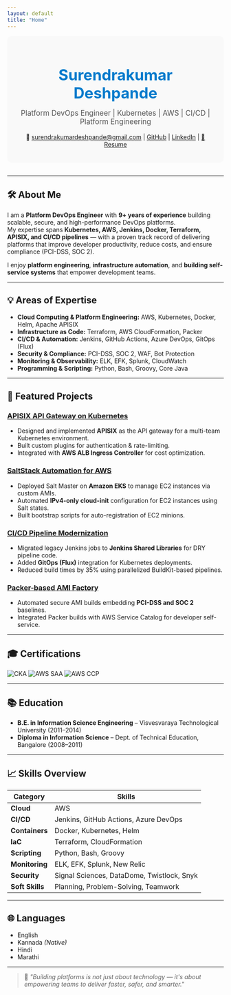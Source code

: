 ```yaml
---
layout: default
title: "Home"
---
```


<div style="text-align:center; padding: 20px; background-color:#f9f9f9; border-radius: 10px; margin-bottom: 30px;">
  <h1 style="color:#007acc; font-size: 2.5em; margin-bottom: 10px;">Surendrakumar Deshpande</h1>
  <p style="font-size: 1.2em; color:#555;">
    Platform DevOps Engineer | Kubernetes | AWS | CI/CD | Platform Engineering
  </p>
  <p style="margin-top: 15px;">
    📧 <a href="mailto:surendrakumardeshpande@gmail.com">surendrakumardeshpande@gmail.com</a> |
    <a href="https://github.com/surendra-deshpande">GitHub</a> |
    <a href="https://www.linkedin.com/in/surendrakumardeshpande/">LinkedIn</a> |
    <a href="assets/Surendrakumar_Deshpande.pdf">📄 Resume</a>
  </p>
</div>

---

## 🛠 About Me
I am a **Platform DevOps Engineer** with **9+ years of experience** building scalable, secure, and high-performance DevOps platforms.  
My expertise spans **Kubernetes, AWS, Jenkins, Docker, Terraform, APISIX, and CI/CD pipelines** — with a proven track record of delivering platforms that improve developer productivity, reduce costs, and ensure compliance (PCI-DSS, SOC 2).

I enjoy **platform engineering**, **infrastructure automation**, and **building self-service systems** that empower development teams.

---

## 💡 Areas of Expertise
- **Cloud Computing & Platform Engineering:** AWS, Kubernetes, Docker, Helm, Apache APISIX
- **Infrastructure as Code:** Terraform, AWS CloudFormation, Packer
- **CI/CD & Automation:** Jenkins, GitHub Actions, Azure DevOps, GitOps (Flux)
- **Security & Compliance:** PCI-DSS, SOC 2, WAF, Bot Protection
- **Monitoring & Observability:** ELK, EFK, Splunk, CloudWatch
- **Programming & Scripting:** Python, Bash, Groovy, Core Java

---

## 🚀 Featured Projects

### **[APISIX API Gateway on Kubernetes](https://github.com/surendra-deshpande/apisix-standalone-gateway)**
- Designed and implemented **APISIX** as the API gateway for a multi-team Kubernetes environment.
- Built custom plugins for authentication & rate-limiting.
- Integrated with **AWS ALB Ingress Controller** for cost optimization.

### **[SaltStack Automation for AWS](https://github.com/surendra-deshpande?tab=repositories&q=salt&type=&language=)**
- Deployed Salt Master on **Amazon EKS** to manage EC2 instances via custom AMIs.
- Automated **IPv4-only cloud-init** configuration for EC2 instances using Salt states.
- Built bootstrap scripts for auto-registration of EC2 minions.

### **[CI/CD Pipeline Modernization](https://github.com/surendra-deshpande/Remote-Parametrized-Trigger)**
- Migrated legacy Jenkins jobs to **Jenkins Shared Libraries** for DRY pipeline code.
- Added **GitOps (Flux)** integration for Kubernetes deployments.
- Reduced build times by 35% using parallelized BuildKit-based pipelines.

### **[Packer-based AMI Factory](https://github.com/surendra-deshpande?tab=repositories&q=packer&type=&language=)**
- Automated secure AMI builds embedding **PCI-DSS and SOC 2** baselines.
- Integrated Packer builds with AWS Service Catalog for developer self-service.

---

## 🎓 Certifications
![CKA](https://images.credly.com/size/110x110/images/8e6b4b57-bd9e-46a2-8896-70b9f0e9b4a1/Certified_Kubernetes_Administrator.png)
![AWS SAA](https://images.credly.com/size/110x110/images/0b8f2d5f-bc42-4d0e-a3f2-918b9631f8b7/AWS-SolArchitect-Associate.png)
![AWS CCP](https://images.credly.com/size/110x110/images/2e04d9f4-2b0a-4b9a-b53c-294f4f43c8ed/AWS-CloudPractitioner.png)

---

## 📚 Education
- **B.E. in Information Science Engineering** – Visvesvaraya Technological University (2011–2014)  
- **Diploma in Information Science** – Dept. of Technical Education, Bangalore (2008–2011)

---

## 📈 Skills Overview

| Category       | Skills |
|----------------|--------|
| **Cloud**      | AWS |
| **CI/CD**      | Jenkins, GitHub Actions, Azure DevOps |
| **Containers** | Docker, Kubernetes, Helm |
| **IaC**        | Terraform, CloudFormation |
| **Scripting**  | Python, Bash, Groovy |
| **Monitoring** | ELK, EFK, Splunk, New Relic |
| **Security**   | Signal Sciences, DataDome, Twistlock, Snyk |
| **Soft Skills**| Planning, Problem-Solving, Teamwork |

---

## 🌐 Languages
- English  
- Kannada *(Native)*  
- Hindi  
- Marathi

---

> 💬 _"Building platforms is not just about technology — it's about empowering teams to deliver faster, safer, and smarter."_